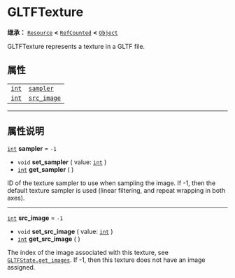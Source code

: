 <!-- ⚠ 请勿编辑本文件 ⚠ -->
<!-- 本文档使用脚本从 WeDot 引擎源码仓库生成。 -->
<!-- 生成脚本：https://github.com/WeDot-Engine/WeDot/tree/4.3/doc/tools/make_md.py； -->
<!-- 原文件：https://github.com/WeDot-Engine/WeDot/tree/4.3/modules/gltf/doc_classes/GLTFTexture.xml。 -->

<div id="_class_gltftexture"></div>

# GLTFTexture

**继承：** [`Resource`](class_resource.md) **<** [`RefCounted`](class_refcounted.md) **<** [`Object`](class_object.md)

GLTFTexture represents a texture in a GLTF file.

## 属性

|||
|:-:|:--|
| [`int`](class_int.md) | [`sampler`](#class_gltftexture_property_sampler)     | ``-1`` |
| [`int`](class_int.md) | [`src_image`](#class_gltftexture_property_src_image) | ``-1`` |

<!-- rst-class:: classref-section-separator -->

---

## 属性说明

<div id="_class_gltftexture_property_sampler"></div>

[`int`](class_int.md) **sampler** = ``-1`` <div id="class_gltftexture_property_sampler"></div>

- `void` **set_sampler** ( value: [`int`](class_int.md) )
- [`int`](class_int.md) **get_sampler** ( )

ID of the texture sampler to use when sampling the image. If -1, then the default texture sampler is used (linear filtering, and repeat wrapping in both axes).

<!-- rst-class:: classref-item-separator -->

---

<div id="_class_gltftexture_property_src_image"></div>

[`int`](class_int.md) **src_image** = ``-1`` <div id="class_gltftexture_property_src_image"></div>

- `void` **set_src_image** ( value: [`int`](class_int.md) )
- [`int`](class_int.md) **get_src_image** ( )

The index of the image associated with this texture, see [`GLTFState.get_images`](#class_gltfstate_method_get_images). If -1, then this texture does not have an image assigned.

[^virtual]: 本方法通常需要用户覆盖才能生效。
[^const]: 本方法无副作用，不会修改该实例的任何成员变量。
[^vararg]: 本方法除了能接受在此处描述的参数外，还能够继续接受任意数量的参数。
[^constructor]: 本方法用于构造某个类型。
[^static]: 调用本方法无需实例，可直接使用类名进行调用。
[^operator]: 本方法描述的是使用本类型作为左操作数的有效运算符。
[^bitfield]: 这个值是由下列位标志构成位掩码的整数。
[^void]: 无返回值。

